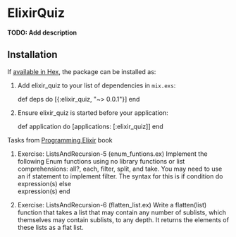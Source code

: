 # ElixirQuiz

**TODO: Add description**

## Installation

If [available in Hex](https://hex.pm/docs/publish), the package can be installed as:

  1. Add elixir_quiz to your list of dependencies in `mix.exs`:

        def deps do
          [{:elixir_quiz, "~> 0.0.1"}]
        end

  2. Ensure elixir_quiz is started before your application:

        def application do
          [applications: [:elixir_quiz]]
        end

Tasks from [Programming Elixir](https://pragprog.com/book/elixir/programming-elixir) book

1. Exercise: ListsAndRecursion-5 (enum_funtions.ex) Implement the following Enum functions using no library functions or list comprehensions: all?, each, filter, split, and take. You may need to use an if statement to implement filter. The syntax for this is
    if condition do
      expression(s)
    else         
      expression(s)
    end

2. Exercise: ListsAndRecursion-6 (flatten_list.ex) Write a flatten(list) function that takes a list that may contain any number of sublists, which themselves may contain sublists, to any depth. It returns the elements of these lists as a flat list.
